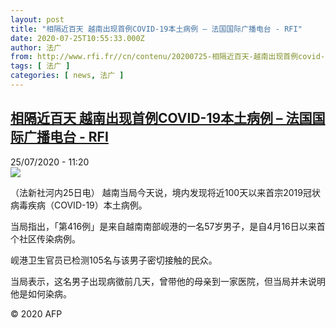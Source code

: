 ```yaml
---
layout: post
title: "相隔近百天 越南出现首例COVID-19本土病例 – 法国国际广播电台 - RFI"
date: 2020-07-25T10:55:33.000Z
author: 法广
from: http://www.rfi.fr//cn/contenu/20200725-相隔近百天-越南出现首例covid-19本土病例
tags: [ 法广 ]
categories: [ news, 法广 ]
---
```

<!--1595674533000-->
[相隔近百天 越南出现首例COVID-19本土病例 – 法国国际广播电台 - RFI](http://www.rfi.fr//cn/contenu/20200725-%E7%9B%B8%E9%9A%94%E8%BF%91%E7%99%BE%E5%A4%A9-%E8%B6%8A%E5%8D%97%E5%87%BA%E7%8E%B0%E9%A6%96%E4%BE%8Bcovid-19%E6%9C%AC%E5%9C%9F%E7%97%85%E4%BE%8B)
------

<div>
<div>25/07/2020 - 11:20</div><img src="https://s.rfi.fr/media/display/b1371150-ce5f-11ea-b764-005056bff430/w:310/p:16x9/int0005b.200725172004.jpg"><div class="t-content__body u-clearfix"><div class="m-interstitial"></div><p>（法新社河内25日电）    越南当局今天说，境内发现将近100天以来首宗2019冠状病毒疾病（COVID-19）本土病例。</p><p>    当局指出，「第416例」是来自越南南部岘港的一名57岁男子，是自4月16日以来首个社区传染病例。</p><p>    岘港卫生官员已检测105名与该男子密切接触的民众。</p><p>    当局表示，这名男子出现病徵前几天，曾带他的母亲到一家医院，但当局并未说明他是如何染病。</p><p class="t-copyright">© 2020 AFP</p>        </div>
</div>
